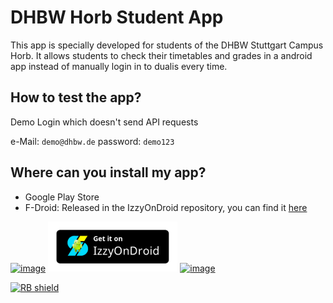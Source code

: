 # DHBW Horb Student App

This app is specially developed for students of the DHBW Stuttgart Campus Horb. It allows students to check their timetables and grades in a android app instead of manually login in to dualis every time.


## How to test the app?
Demo Login which doesn't send API requests

e-Mail: `demo@dhbw.de`
password: `demo123`

## Where can you install my app?
- Google Play Store
- F-Droid: Released in the IzzyOnDroid repository, you can find it [here](https://apt.izzysoft.de/packages/de.fampopprol.dhbwhorb)

[<img height="80px" alt="image" src="https://github.com/user-attachments/assets/0731327c-7867-4b7e-b981-e07f38071304" />](https://play.google.com/store/apps/details?id=de.fampopprol.dhbwhorb&pcampaignid=web_share) 
[<img src="./assets/izzyOnDroid.png" alt="IzzyOnDroid" height="80px">](https://apt.izzysoft.de/packages/de.fampopprol.dhbwhorb)
[<img height="80px" alt="image" src="https://github.com/user-attachments/assets/eb4410df-5e0a-4851-bf6b-6f951ffa2a9c" />](https://github.com/Joinsider/dhbw/releases)



[<img src="https://shields.rbtlog.dev/simple/de.fampopprol.dhbwhorb" alt="RB shield">](https://shields.rbtlog.dev/de.fampopprol.dhbwhorb)
